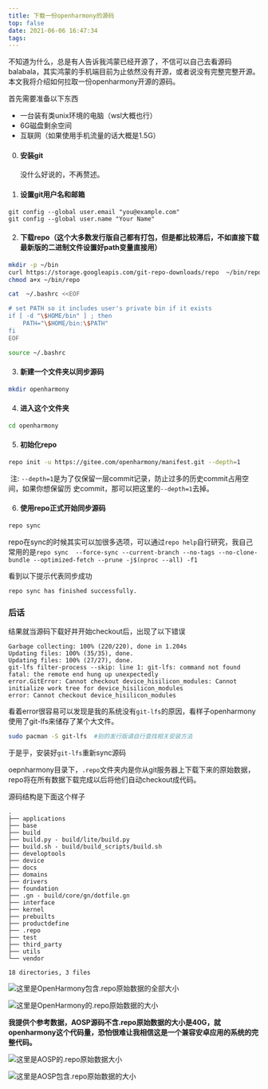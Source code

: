 ```yaml
---
title: 下载一份openharmony的源码
top: false
date: 2021-06-06 16:47:34
tags: 
---
```


 不知道为什么，总是有人告诉我鸿蒙已经开源了，不信可以自己去看源码balabala，其实鸿蒙的手机端目前为止依然没有开源，或者说没有完整完整开源。本文我将介绍如何拉取一份openharmony开源的源码。

首先需要准备以下东西

- 一台装有类unix环境的电脑（wsl大概也行）
- 6G磁盘剩余空间
- 互联网（如果使用手机流量的话大概是1.5G）

0. #### 安装git

   没什么好说的，不再赘述。

1. #### 设置git用户名和邮箱

```
git config --global user.email "you@example.com"
git config --global user.name "Your Name"
```

2. #### 下载repo（这个大多数发行版自己都有打包，但是都比较滞后，不如直接下载最新版的二进制文件设置好path变量直接用）

```bash
mkdir -p ~/bin
curl https://storage.googleapis.com/git-repo-downloads/repo  ~/bin/repo
chmod a+x ~/bin/repo

cat  ~/.bashrc <<EOF

# set PATH so it includes user's private bin if it exists
if [ -d "\$HOME/bin" ] ; then
    PATH="\$HOME/bin:\$PATH"
fi
EOF

source ~/.bashrc
```

3. #### 新建一个文件夹以同步源码

```bash
mkdir openharmony
```

4. #### 进入这个文件夹

```bash
cd openharmony
```

5. #### 初始化repo

```bash
repo init -u https://gitee.com/openharmony/manifest.git --depth=1
```

​	注:  `--depth=1`是为了仅保留一层commit记录，防止过多的历史commit占用空间，如果你想保留历	史commit，那可以把这里的`--depth=1`去掉。

6. #### 使用repo正式开始同步源码

```bash
repo sync
```

repo在sync的时候其实可以加很多选项，可以通过`repo help`自行研究，我自己常用的是`repo sync  --force-sync --current-branch --no-tags --no-clone-bundle --optimized-fetch --prune -j$(nproc --all) -f1`

看到以下提示代表同步成功

```
repo sync has finished successfully.
```

### 后话

结果就当源码下载好并开始checkout后，出现了以下错误

```
Garbage collecting: 100% (220/220), done in 1.204s
Updating files: 100% (35/35), done.
Updating files: 100% (27/27), done.
git-lfs filter-process --skip: line 1: git-lfs: command not found
fatal: the remote end hung up unexpectedly
error.GitError: Cannot checkout device_hisilicon_modules: Cannot initialize work tree for device_hisilicon_modules
error: Cannot checkout device_hisilicon_modules
```

看着error很容易可以发现是我的系统没有`git-lfs`的原因，看样子openharmony使用了git-lfs来储存了某个大文件。

```bash
sudo pacman -S git-lfs	#别的发行版请自行查找相关安装方法
```

于是乎，安装好`git-lfs`重新sync源码

oepnharmony目录下，`.repo`文件夹内是你从git服务器上下载下来的原始数据，repo将在所有数据下载完成以后将他们自动checkout成代码。

源码结构是下面这个样子

```
.
├── applications
├── base
├── build
├── build.py - build/lite/build.py
├── build.sh - build/build_scripts/build.sh
├── developtools
├── device
├── docs
├── domains
├── drivers
├── foundation
├── .gn - build/core/gn/dotfile.gn
├── interface
├── kernel
├── prebuilts
├── productdefine
├── .repo
├── test
├── third_party
├── utils
└── vendor

18 directories, 3 files
```



![这里是OpenHarmony包含.repo原始数据的全部大小](https://bu.dusays.com/2022/08/10/62f3cb1057a22.webp)

![这里是OpenHarmony的.repo原始数据的大小](https://bu.dusays.com/2022/08/10/62f3cb13027fb.webp)

**我提供个参考数据，AOSP源码不含.repo原始数据的大小是40G，就openharmony这个代码量，恐怕很难让我相信这是一个兼容安卓应用的系统的完整代码。**

![这里是AOSP的.repo原始数据大小](https://bu.dusays.com/2022/08/10/62f3cb15ccbf1.webp)

![这里是AOSP包含.repo原始数据的大小](https://bu.dusays.com/2022/08/10/62f3cb182333b.webp)
